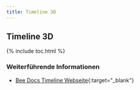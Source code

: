 ```yaml
---
title: Timeline 3D
---
```


## Timeline 3D

{% include toc.html  %}

### Weiterführende Informationen

- [Bee Docs Timeline Webseite](http://www.beedocs.com/){:target="_blank"}
